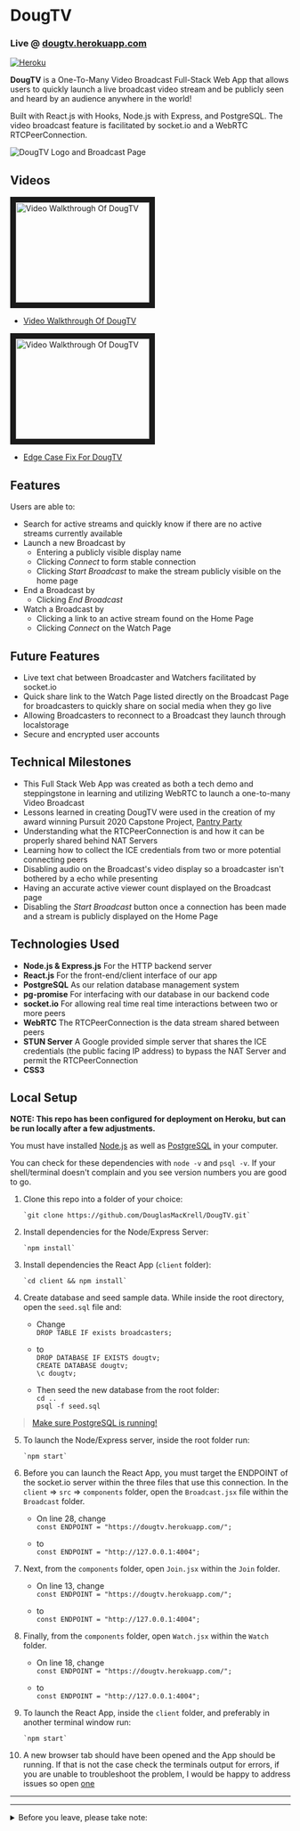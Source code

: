 # DougTV

### Live @ [dougtv.herokuapp.com](https://dougtv.herokuapp.com/)

[![Heroku](https://heroku-badge.herokuapp.com/?app=dougtv)](https://dougtv.herokuapp.com/)

**DougTV** is a One-To-Many Video Broadcast Full-Stack Web App that allows users to quickly launch a live broadcast video stream and be publicly seen and heard by an audience anywhere in the world!

Built with React.js with Hooks, Node.js with Express, and PostgreSQL. The video broadcast feature is facilitated by socket.io and a WebRTC RTCPeerConnection.

![DougTV Logo and Broadcast Page](https://dougtv.herokuapp.com/static/media/DougTV-Social.82bcc0c1.png)

## Videos

<a href="http://www.youtube.com/watch?feature=player_embedded&v=MhrdFbG6gCU" target="_blank"><img src="http://img.youtube.com/vi/MhrdFbG6gCU/0.jpg" 
alt="Video Walkthrough Of DougTV" width="240" height="180" border="10" /></a>

* [Video Walkthrough Of DougTV](https://youtu.be/MhrdFbG6gCU)

<a href="http://www.youtube.com/watch?feature=player_embedded&v=fTE690MjbcA" target="_blank"><img src="http://img.youtube.com/vi/fTE690MjbcA/0.jpg" 
alt="Video Walkthrough Of DougTV" width="240" height="180" border="10" /></a>

* [Edge Case Fix For DougTV](https://youtu.be/fTE690MjbcA)

## Features

Users are able to:

* Search for active streams and quickly know if there are no active streams currently available
* Launch a new Broadcast by  
  * Entering a publicly visible display name  
  * Clicking _Connect_ to form stable connection  
  * Clicking _Start Broadcast_ to make the stream publicly visible on the home page
* End a Broadcast by  
  * Clicking _End Broadcast_
* Watch a Broadcast by  
  * Clicking a link to an active stream found on the Home Page  
  * Clicking _Connect_ on the Watch Page

## Future Features

* Live text chat between Broadcaster and Watchers facilitated by socket.io
* Quick share link to the Watch Page listed directly on the Broadcast Page for broadcasters to quickly share on social media when they go live
* Allowing Broadcasters to reconnect to a Broadcast they launch through localstorage
* Secure and encrypted user accounts

## Technical Milestones

* This Full Stack Web App was created as both a tech demo and steppingstone in learning and utilizing WebRTC to launch a one-to-many Video Broadcast
* Lessons learned in creating DougTV were used in the creation of my award winning Pursuit 2020 Capstone Project, [Pantry Party](https://www.pantry-party.com/)
* Understanding what the RTCPeerConnection is and how it can be properly shared behind NAT Servers
* Learning how to collect the ICE credentials from two or more potential connecting peers
* Disabling audio on the Broadcast's video display so a broadcaster isn't bothered by a echo while presenting
* Having an accurate active viewer count displayed on the Broadcast page
* Disabling the _Start Broadcast_ button once a connection has been made and a stream is publicly displayed on the Home Page

## Technologies Used

* **Node.js & Express.js** For the HTTP backend server
* **React.js** For the front-end/client interface of our app
* **PostgreSQL** As our relation database management system
* **pg-promise** For interfacing with our database in our backend code
* **socket.io** For allowing real time real time interactions between two or more peers
* **WebRTC** The RTCPeerConnection is the data stream shared between peers
* **STUN Server** A Google provided simple server that shares the ICE credentials (the public facing IP address) to bypass the NAT Server and permit the RTCPeerConnection
* **CSS3**

## Local Setup

**NOTE: This repo has been configured for deployment on Heroku, but can be run locally after a few adjustments.**

You must have installed [Node.js](https://nodejs.org) as well as [PostgreSQL](https://www.postgresql.org/) in your computer.

You can check for these dependencies with `node -v` and `psql -v`. If your shell/terminal doesn't complain and you see version numbers you are good to go.

1. Clone this repo into a folder of your choice:

       `git clone https://github.com/DouglasMacKrell/DougTV.git`

2. Install dependencies for the Node/Express Server:

       `npm install`

3. Install dependencies the React App (`client` folder):

       `cd client && npm install`

4. Create database and seed sample data. While inside the root directory, open the `seed.sql` file and:

    - Change  
         `DROP TABLE IF exists broadcasters;`

    - to  
         `DROP DATABASE IF EXISTS dougtv;`  
         `CREATE DATABASE dougtv;`  
         `\c dougtv;`

    - Then seed the new database from the root folder:  
       `cd ..`  
       `psql -f seed.sql`

> [Make sure PostgreSQL is running!](https://www.google.com/search?q=make+sure+postgres+is+running&oq=make+sure+postf&aqs=chrome.1.69i57j0l5.5280j1j7&client=ubuntu&sourceid=chrome&ie=UTF-8)

5. To launch the Node/Express server, inside the root folder run:

       `npm start`

6. Before you can launch the React App, you must target the ENDPOINT of the socket.io server within the three files that use this connection. In the `client` => `src` => `components` folder, open the `Broadcast.jsx` file within the `Broadcast` folder.

    - On line 28, change  
         `const ENDPOINT = "https://dougtv.herokuapp.com/";`

    - to  
         `const ENDPOINT = "http://127.0.0.1:4004";`

7. Next, from the `components` folder, open `Join.jsx` within the `Join` folder.

    - On line 13, change  
         `const ENDPOINT = "https://dougtv.herokuapp.com/";`

    - to  
         `const ENDPOINT = "http://127.0.0.1:4004";`

8. Finally, from the `components` folder, open `Watch.jsx` within the `Watch` folder.

    - On line 18, change  
         `const ENDPOINT = "https://dougtv.herokuapp.com/";`

    - to  
         `const ENDPOINT = "http://127.0.0.1:4004";`

9. To launch the React App, inside the `client` folder, and preferably in another terminal window run:

       `npm start`

10. A new browser tab should have been opened and the App should be running. If that is not the case check the terminals output for errors, if you are unable to troubleshoot the problem, I would be happy to address issues so open [one](/issues)

---
---

<details>
    <summary>
        Before you leave, please take note:
    </summary>

You're the best! Thank you for visiting!

Please give this project a star and be sure to check out my [YouTube Channel](https://youtube.com/BigMacKrell)!

</details>
